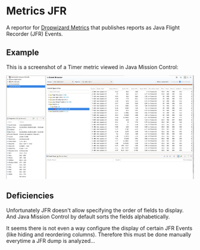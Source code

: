 Metrics JFR
===========

A reportor for [Dropwizard Metrics](https://metrics.dropwizard.io) that
publishes reports as Java Flight Recorder (JFR) Events.

Example
-------

This is a screenshot of a Timer metric viewed in Java Mission Control:

![Timer metric in Java Mission Control](jmc.png)

Deficiencies
------------

Unfortunately JFR doesn't allow specifying the order of fields to display.
And Java Mission Control by default sorts the fields alphabetically.

It seems there is not even a way configure the display of certain JFR Events (like hiding and reordering columns). Therefore this must be done manually everytime a JFR dump is analyzed…
